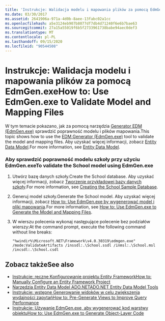 ```yaml
---
title: 'Instrukcje: Walidacja modelu i mapowania plików za pomocą EdmGen.exe'
ms.date: 03/30/2017
ms.assetid: 2641906a-971a-4d0b-8aee-13fabc02a1cc
ms.openlocfilehash: a5e3124eb907b8077df7db4d71240f6e6b7bae63
ms.sourcegitcommit: 27a15a55019f6b5f2733961738babe94aec0def3
ms.translationtype: MT
ms.contentlocale: pl-PL
ms.lasthandoff: 09/15/2020
ms.locfileid: "90544508"
---
```

# <a name="how-to-use-edmgenexe-to-validate-model-and-mapping-files"></a><span data-ttu-id="13299-102">Instrukcje: Walidacja modelu i mapowania plików za pomocą EdmGen.exe</span><span class="sxs-lookup"><span data-stu-id="13299-102">How to: Use EdmGen.exe to Validate Model and Mapping Files</span></span>
<span data-ttu-id="13299-103">W tym temacie pokazano, jak za pomocą narzędzia [Generator EDM (EdmGen.exe)](edm-generator-edmgen-exe.md) sprawdzić poprawność modelu i plików mapowania.</span><span class="sxs-lookup"><span data-stu-id="13299-103">This topic shows how to use the [EDM Generator (EdmGen.exe)](edm-generator-edmgen-exe.md) tool to validate the model and mapping files.</span></span> <span data-ttu-id="13299-104">Aby uzyskać więcej informacji, zobacz [Entity Data Model](../entity-data-model.md).</span><span class="sxs-lookup"><span data-stu-id="13299-104">For more information, see [Entity Data Model](../entity-data-model.md).</span></span>  
  
### <a name="to-validate-the-school-model-using-edmgenexe"></a><span data-ttu-id="13299-105">Aby sprawdzić poprawność modelu szkoły przy użyciu EdmGen.exe</span><span class="sxs-lookup"><span data-stu-id="13299-105">To validate the School model using EdmGen.exe</span></span>  
  
1. <span data-ttu-id="13299-106">Utwórz bazę danych szkoły.</span><span class="sxs-lookup"><span data-stu-id="13299-106">Create the School database.</span></span> <span data-ttu-id="13299-107">Aby uzyskać więcej informacji, zobacz [Tworzenie przykładowej bazy danych szkoły](/previous-versions/dotnet/netframework-4.0/bb399731(v=vs.100)).</span><span class="sxs-lookup"><span data-stu-id="13299-107">For more information, see [Creating the School Sample Database](/previous-versions/dotnet/netframework-4.0/bb399731(v=vs.100)).</span></span>  
  
2. <span data-ttu-id="13299-108">Generuj model szkoły.</span><span class="sxs-lookup"><span data-stu-id="13299-108">Generate the School model.</span></span> <span data-ttu-id="13299-109">Aby uzyskać więcej informacji, zobacz [How to: Use EdmGen.exe by wygenerować model i pliki mapowania](how-to-use-edmgen-exe-to-generate-the-model-and-mapping-files.md).</span><span class="sxs-lookup"><span data-stu-id="13299-109">For more information, see [How to: Use EdmGen.exe to Generate the Model and Mapping Files](how-to-use-edmgen-exe-to-generate-the-model-and-mapping-files.md).</span></span>  
  
3. <span data-ttu-id="13299-110">W wierszu polecenia wykonaj następujące polecenie bez podziałów wierszy:</span><span class="sxs-lookup"><span data-stu-id="13299-110">At the command prompt, execute the following command without line breaks:</span></span>  
  
    ```console
    "%windir%\Microsoft.NET\Framework\v4.0.30319\edmgen.exe" /mode:ValidateArtifacts /inssdl:.\School.ssdl /inmsl:.\School.msl /incsdl:.\School.csdl  
    ```  
  
## <a name="see-also"></a><span data-ttu-id="13299-111">Zobacz także</span><span class="sxs-lookup"><span data-stu-id="13299-111">See also</span></span>

- <span data-ttu-id="13299-112">[Instrukcje: ręczne Konfigurowanie projektu Entity Framework](/previous-versions/dotnet/netframework-4.0/bb738546(v=vs.100))</span><span class="sxs-lookup"><span data-stu-id="13299-112">[How to: Manually Configure an Entity Framework Project](/previous-versions/dotnet/netframework-4.0/bb738546(v=vs.100))</span></span>
- <span data-ttu-id="13299-113">[Narzędzia Entity Data Model ADO.NET](/previous-versions/dotnet/netframework-4.0/bb399249(v=vs.100))</span><span class="sxs-lookup"><span data-stu-id="13299-113">[ADO.NET Entity Data Model Tools](/previous-versions/dotnet/netframework-4.0/bb399249(v=vs.100))</span></span>
- <span data-ttu-id="13299-114">[Instrukcje: wstępne Generowanie widoków w celu zwiększenia wydajności zapytań](/previous-versions/dotnet/netframework-4.0/bb896240(v=vs.100))</span><span class="sxs-lookup"><span data-stu-id="13299-114">[How to: Pre-Generate Views to Improve Query Performance](/previous-versions/dotnet/netframework-4.0/bb896240(v=vs.100))</span></span>
- [<span data-ttu-id="13299-115">Instrukcje: Używanie EdmGen.exe, aby wygenerować kod warstwy obiektu</span><span class="sxs-lookup"><span data-stu-id="13299-115">How to: Use EdmGen.exe to Generate Object-Layer Code</span></span>](how-to-use-edmgen-exe-to-generate-object-layer-code.md)
